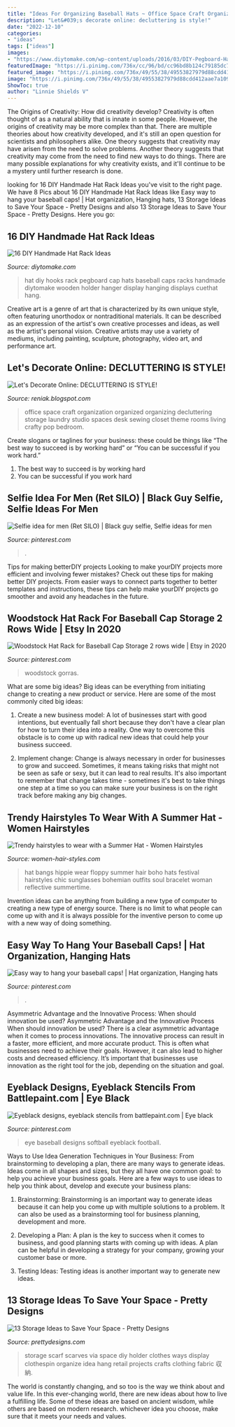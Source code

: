 ```yaml
---
title: "Ideas For Organizing Baseball Hats ~ Office Space Craft Organization Organized Organizing Decluttering Storage Laundry Studio Spaces Desk Sewing Closet Theme Rooms Living Crafty Pop Bedroom"
description: "Let&#039;s decorate online: decluttering is style!"
date: "2022-12-10"
categories:
- "ideas"
tags: ["ideas"]
images:
- "https://www.diytomake.com/wp-content/uploads/2016/03/DIY-Pegboard-Hat-Hooks.jpg"
featuredImage: "https://i.pinimg.com/736x/cc/96/bd/cc96bd8b124c79185dc7e28253a322dd.jpg"
featured_image: "https://i.pinimg.com/736x/49/55/38/49553827979d88cdd412aae7a1091585.jpg"
image: "https://i.pinimg.com/736x/49/55/38/49553827979d88cdd412aae7a1091585.jpg"
ShowToc: true
author: "Linnie Shields V"
---
```



The Origins of Creativity: How did creativity develop?
Creativity is often thought of as a natural ability that is innate in some people. However, the origins of creativity may be more complex than that. There are multiple theories about how creativity developed, and it's still an open question for scientists and philosophers alike. One theory suggests that creativity may have arisen from the need to solve problems. Another theory suggests that creativity may come from the need to find new ways to do things. There are many possible explanations for why creativity exists, and it'll continue to be a mystery until further research is done.

	

		
looking for 16 DIY Handmade Hat Rack Ideas you've visit to the right page. We have 8 Pics about 16 DIY Handmade Hat Rack Ideas like Easy way to hang your baseball caps! | Hat organization, Hanging hats, 13 Storage Ideas to Save Your Space - Pretty Designs and also 13 Storage Ideas to Save Your Space - Pretty Designs. Here you go:
		
    
## 16 DIY Handmade Hat Rack Ideas

<img loading=lazy src="https://www.diytomake.com/wp-content/uploads/2016/03/DIY-Pegboard-Hat-Hooks.jpg" onerror="this.onerror=null;this.src='https://tse4.mm.bing.net/th?id=OIP.FtofATDe1RHieBSy9ZlKOQHaDh&amp;pid=15.1';" alt="16 DIY Handmade Hat Rack Ideas">

_Source: diytomake.com_

>hat diy hooks rack pegboard cap hats baseball caps racks handmade diytomake wooden holder hanger display hanging displays cuethat hang. 

	

Creative art is a genre of art that is characterized by its own unique style, often featuring unorthodox or nontraditional materials. It can be described as an expression of the artist's own creative processes and ideas, as well as the artist's personal vision. Creative artists may use a variety of mediums, including painting, sculpture, photography, video art, and performance art.

    
## Let&#039;s Decorate Online: DECLUTTERING IS STYLE!

<img loading=lazy src="http://3.bp.blogspot.com/-lkBsgCOx0hU/TjAYW1HWn_I/AAAAAAAAANg/0b5oMfSS32w/s1600/declutter+green+office.png" onerror="this.onerror=null;this.src='https://tse2.mm.bing.net/th?id=OIP.94B1To3Nsr8U9VWm4gSFNQHaJ3&amp;pid=15.1';" alt="Let&#039;s Decorate Online: DECLUTTERING IS STYLE!">

_Source: reniak.blogspot.com_

>office space craft organization organized organizing decluttering storage laundry studio spaces desk sewing closet theme rooms living crafty pop bedroom. 

	

Create slogans or taglines for your business: these could be things like “The best way to succeed is by working hard” or “You can be successful if you work hard.”
1. The best way to succeed is by working hard 
2. You can be successful if you work hard 

    
## Selfie Idea For Men (Ret SILO) | Black Guy Selfie, Selfie Ideas For Men

<img loading=lazy src="https://i.pinimg.com/736x/cc/96/bd/cc96bd8b124c79185dc7e28253a322dd.jpg" onerror="this.onerror=null;this.src='https://tse3.mm.bing.net/th?id=OIP.c9wlsoIyXoBFH2mDj1j3vQHaKg&amp;pid=15.1';" alt="Selfie idea for men (Ret SILO) | Black guy selfie, Selfie ideas for men">

_Source: pinterest.com_

>. 

	

Tips for making betterDIY projects
Looking to make yourDIY projects more efficient and involving fewer mistakes? Check out these tips for making better DIY projects. From easier ways to connect parts together to better templates and instructions, these tips can help make yourDIY projects go smoother and avoid any headaches in the future.

    
## Woodstock Hat Rack For Baseball Cap Storage 2 Rows Wide | Etsy In 2020

<img loading=lazy src="https://i.pinimg.com/736x/49/55/38/49553827979d88cdd412aae7a1091585.jpg" onerror="this.onerror=null;this.src='https://tse4.mm.bing.net/th?id=OIP.UbPLZM9upEK5kKGXy2F9QQHaOL&amp;pid=15.1';" alt="Woodstock Hat Rack for Baseball Cap Storage 2 rows wide | Etsy in 2020">

_Source: pinterest.com_

>woodstock gorras. 

	

What are some big ideas?
Big ideas can be everything from initiating change to creating a new product or service. Here are some of the most commonly cited big ideas:
1. Create a new business model: A lot of businesses start with good intentions, but eventually fall short because they don't have a clear plan for how to turn their idea into a reality. One way to overcome this obstacle is to come up with radical new ideas that could help your business succeed.

2. Implement change: Change is always necessary in order for businesses to grow and succeed. Sometimes, it means taking risks that might not be seen as safe or sexy, but it can lead to real results. It's also important to remember that change takes time - sometimes it's best to take things one step at a time so you can make sure your business is on the right track before making any big changes.


    
## Trendy Hairstyles To Wear With A Summer Hat - Women Hairstyles

<img loading=lazy src="https://women-hair-styles.com/wp-content/uploads/2014/03/Wear-a-Hat-with-Bangs.jpg" onerror="this.onerror=null;this.src='https://tse3.mm.bing.net/th?id=OIP.LaPphNLNd_IDyXuUUjF8QAAAAA&amp;pid=15.1';" alt="Trendy hairstyles to wear with a Summer Hat - Women Hairstyles">

_Source: women-hair-styles.com_

>hat bangs hippie wear floppy summer hair boho hats festival hairstyles chic sunglasses bohemian outfits soul bracelet woman reflective summertime. 

	

Invention ideas can be anything from building a new type of computer to creating a new type of energy source. There is no limit to what people can come up with and it is always possible for the inventive person to come up with a new way of doing something.

    
## Easy Way To Hang Your Baseball Caps! | Hat Organization, Hanging Hats

<img loading=lazy src="https://i.pinimg.com/736x/7a/95/54/7a9554d30bdabe69064b878185dadbff.jpg" onerror="this.onerror=null;this.src='https://tse4.mm.bing.net/th?id=OIP.MsrpIbAFb4jsJtcphAmn6AHaJ3&amp;pid=15.1';" alt="Easy way to hang your baseball caps! | Hat organization, Hanging hats">

_Source: pinterest.com_

>. 

	

Asymmetric Advantage and the Innovative Process: When should innovation be used?
Asymmetric Advantage and the Innovative Process
When should innovation be used? There is a clear asymmetric advantage when it comes to process innovations. The innovative process can result in a faster, more efficient, and more accurate product. This is often what businesses need to achieve their goals. However, it can also lead to higher costs and decreased efficiency. It’s important that businesses use innovation as the right tool for the job, depending on the situation and goal.

    
## Eyeblack Designs, Eyeblack Stencils From Battlepaint.com | Eye Black

<img loading=lazy src="https://i.pinimg.com/736x/90/48/ca/9048ca8c03a606ceb3df70ae6e832edb--softball-eye-black-designs-flag-football.jpg" onerror="this.onerror=null;this.src='https://tse1.mm.bing.net/th?id=OIP.1itjy8j390ztBq_PsDRwLQHaJ3&amp;pid=15.1';" alt="Eyeblack designs, eyeblack stencils from battlepaint.com | Eye black">

_Source: pinterest.com_

>eye baseball designs softball eyeblack football. 

	

Ways to Use Idea Generation Techniques in Your Business: From brainstorming to developing a plan, there are many ways to generate ideas.
Ideas come in all shapes and sizes, but they all have one common goal: to help you achieve your business goals. Here are a few ways to use ideas to help you think about, develop and execute your business plans:
1. Brainstorming: Brainstorming is an important way to generate ideas because it can help you come up with multiple solutions to a problem. It can also be used as a brainstorming tool for business planning, development and more.

2. Developing a Plan: A plan is the key to success when it comes to business, and good planning starts with coming up with ideas. A plan can be helpful in developing a strategy for your company, growing your customer base or more.

3. Testing Ideas: Testing ideas is another important way to generate new ideas.

    
## 13 Storage Ideas To Save Your Space - Pretty Designs

<img loading=lazy src="http://www.prettydesigns.com/wp-content/uploads/2016/10/Scarf-Storage.jpg" onerror="this.onerror=null;this.src='https://tse1.mm.bing.net/th?id=OIP.hnFKVnyivvadS1CcOZFFvgHaLI&amp;pid=15.1';" alt="13 Storage Ideas to Save Your Space - Pretty Designs">

_Source: prettydesigns.com_

>storage scarf scarves via space diy holder clothes ways display clothespin organize idea hang retail projects crafts clothing fabric 収納. 

	

The world is constantly changing, and so too is the way we think about and value life. In this ever-changing world, there are new ideas about how to live a fulfilling life. Some of these ideas are based on ancient wisdom, while others are based on modern research. whichever idea you choose, make sure that it meets your needs and values.

